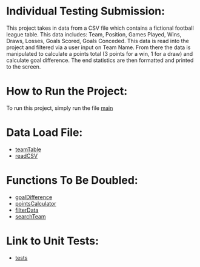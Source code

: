 # Individual Testing Submission:

This project takes in data from a CSV file which contains a fictional football league table. This data includes: Team, Position, Games Played, Wins, Draws, Losses, Goals Scored, Goals Conceded.
This data is read into the project and filtered via a user input on Team Name. From there the data is manipulated to calculate a points total (3 points for a win, 1 for a draw) and calculate goal difference. The end statistics are then formatted and printed to the screen.

# How to Run the Project:

To run this project, simply run the file [main](functions/main.py)


# Data Load File:

- [teamTable](resources/teamTable.csv)
- [readCSV](functions/readCSV.py)

# Functions To Be Doubled:

- [goalDifference](functions/goalDifference.py)
- [pointsCalculator](functions/pointsCalculator.py)
- [filterData](functions/filterData.py)
- [searchTeam](functions/searchTeam.py)

# Link to Unit Tests:

- [tests](tests)
